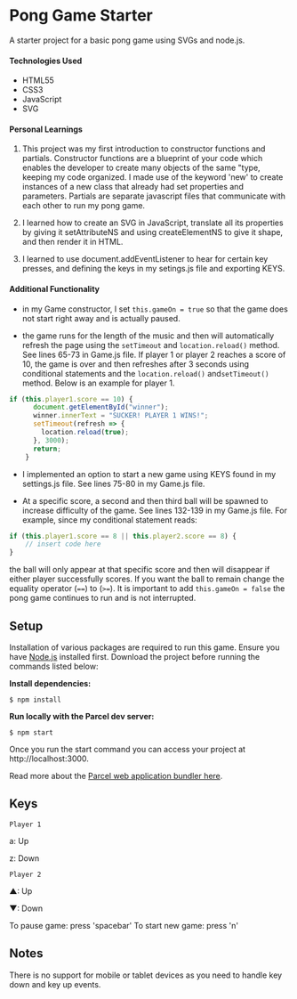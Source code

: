 # Pong Game Starter

A starter project for a basic pong game using SVGs and node.js.

#### Technologies Used

- HTML55
- CSS3
- JavaScript
- SVG

#### Personal Learnings

1. This project was my first introduction to constructor functions and partials. Constructor functions are a blueprint of your code which enables the developer to create many objects of the same "type, keeping my code organized. I made use of the keyword 'new' to create instances of a new class that already had set properties and parameters. Partials are separate javascript files that communicate with each other to run my pong game.

2. I learned how to create an SVG in JavaScript, translate all its properties by giving it setAttributeNS and using createElementNS to give it shape, and then render it in HTML.

3. I learned to use document.addEventListener to hear for certain key presses, and defining the keys in my setings.js file and exporting KEYS.

#### Additional Functionality

* in my Game constructor, I set ```this.gameOn = true``` so that the game does not start right away and is actually paused.

* the game runs for the length of the music and then will automatically refresh the page using the ```setTimeout``` and ```location.reload()``` method. See lines 65-73 in Game.js file. If player 1 or player 2 reaches a score of 10, the game is over and then refreshes after 3 seconds  using conditional statements and the ```location.reload()``` and```setTimeout()``` method. Below is an example for player 1.

```javascript
if (this.player1.score == 10) {
      document.getElementById("winner");
      winner.innerText = "SUCKER! PLAYER 1 WINS!";
      setTimeout(refresh => {
        location.reload(true);
      }, 3000);
      return;
    }
```

* I implemented an option to start a new game using KEYS found in my settings.js file. See lines 75-80 in my Game.js file.

* At a specific score, a second and then third ball will be spawned to increase difficulty of the game. See lines 132-139 in my Game.js file. For example, since my conditional statement reads:

```javascript
if (this.player1.score == 8 || this.player2.score == 8) {
    // insert code here
}
```
the ball will only appear at that specific score and then will disappear if either player successfully scores. If you want the ball to remain change the equality operator (```==```) to (```>=```). It is important to add ```this.gameOn = false``` the pong game continues to run and is not interrupted. 





## Setup

Installation of various packages are required to run this game. Ensure you have [Node.js](https://nodejs.org/en/) installed first. Download the project before running the commands listed below:

**Install dependencies:**

`$ npm install`

**Run locally with the Parcel dev server:**

`$ npm start`

Once you run the start command you can access your project at http://localhost:3000.

Read more about the [Parcel web application bundler here](https://parceljs.org/).

## Keys

`Player 1`

a: Up

z: Down

`Player 2`

▲: Up

▼: Down

To pause game: press 'spacebar'
To start new game: press 'n'

## Notes

There is no support for mobile or tablet devices as you need to handle key down and key up events.

